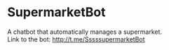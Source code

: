 # SupermarketBot
A chatbot that automatically manages a supermarket.  
Link to the bot: http://t.me/SssssupermarketBot 
